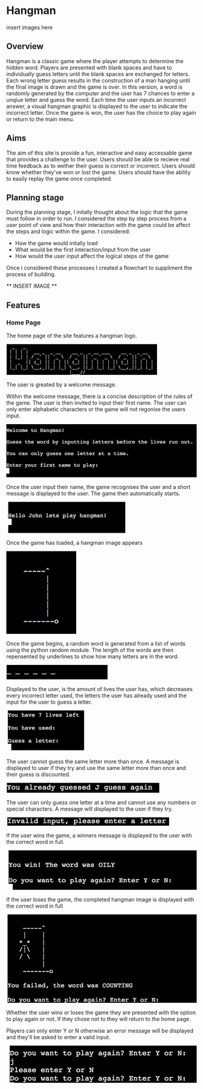 # Hangman
insert images here

## Overview 

Hangman is a classic game where the player attempts to determine the hidden word. Players are presented with blank spaces and have to individually guess letters until the blank spaces are exchanged for letters. Each wrong letter guess results in the construction of a man hanging until the final image is drawn and the game is over. In this version, a word is randomly generated by the computer and the user has 7 chances to enter a unqiue letter and guess the word. Each time the user inputs an incorrect answer, a visual hangman graphic is displayed to the user to indicate the incorrect letter. 
Once the game is won, the user has the choice to play again or return to the main menu.

## Aims

The aim of this site is provide a fun, interactive and easy accessable game that provides a challenge to the user. Users should be able to recieve real time feedback as to wether their guess is correct or incorrect. Users should know whether they've won or lost the game. Users should have the ability to easily replay the game once completed.

## Planning stage
During the planning stage, I initally thought about the logic that the game must follow in order to run. I considered the step by step process from a user point of view and how their interaction with the game could be affect the steps and logic within the game.
I considered:
* How the game would initally load
* What would be the first interaction/input from the user
* How would the user input affect the logical steps of the game

Once i considered these processes I created a flowchart to suppliment the process of building. 

** INSERT IMAGE **

## Features

### Home Page

The home page of the site features a hangman logo.

![alt text](assets/images/hangman_logo.webp)

The user is greated by a welcome message.

Within the welcome message, there is a concise description of the rules of the game.
The user is then invited to input their first name. The user can only enter alphabetic characters or the game will not regonise the users input. 

![alt text](assets/images/start_menu.webp)

Once the user input their name, the game recognises the user and a short message is displayed to the user. The game then automatically starts. 

![alt text](assets/images/welcome_message.webp)

Once the game has loaded, a hangman image appears

![alt text](assets/images/hangman_image.webp)

Once the game begins, a random word is generated from a list of words using the python random module. 
The length of the words are then repensented by underlines to show how many letters are in the word. 

![alt text](assets/images/guess_lines.webp)

Displayed to the user, is the amount of lives the user has, which decreases every incorrect letter used, the letters the user has already used and the input for the user to guess a letter. 

![alt text](assets/images/lives.webp)

The user cannot guess the same letter more than once. A message is displayed to user if they try and use the same letter more than once and their guess is discounted. 

![alt text](assets/images/guess_again.webp) 

The user can only guess one letter at a time and cannot use any numbers or special characters. A message will displayed to the user if they try. 

![alt text](assets/images/invalid_input.webp)

If the user wins the game, a winners message is displayed to the user with the correct word in full. 

![alt text](assets/images/win.webp)

If the user loses the game, the completed hangman image is displayed with the correct word in full 

![alt text](assets/images/failed.webp)

Whether the user wins or loses the game they are presented with the option to play again or not. If they chose not to they will return to the home page. 

Players can only enter Y or N otherwise an error message will be displayed and they'll be asked to enter a vaild input. 

![alt text](assets/images/play_again.webp)


